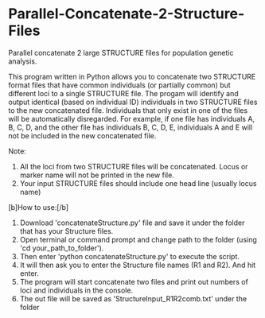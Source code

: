 # Parallel-Concatenate-2-Structure-Files
Parallel concatenate 2 large STRUCTURE files for population genetic analysis.

This program written in Python allows you to concatenate two STRUCTURE format files that have common individuals (or partially common) but different loci to a single STRUCTURE file. The progam will identify and output identical (based on individual ID) individuals in two STRUCTURE files to the new concatenated file. Individuals that only exist in one of the files will be automatically disregarded. For example, if one file has individuals A, B, C, D, and the other file has individuals B, C, D, E, individuals A and E will not be included in the new concatenated file.

Note: 
1. All the loci from two STRUCTURE files will be concatenated. Locus or marker name will not be printed in the new file.
2. Your input STRUCTURE files should include one head line (usually locus name)

[b]How to use:[/b]
1. Download 'concatenateStructure.py' file and save it under the folder that has your Structure files. 
2. Open terminal or command prompt and change path to the folder (using 'cd your_path_to_folder').
3. Then enter 'python concatenateStructure.py' to execute the script.
4. It will then ask you to enter the Structure file names (R1 and R2). And hit enter.
5. The program will start concatenate two files and print out numbers of loci and individuals in the console.
6. The out file will be saved as 'StructureInput_R1R2comb.txt' under the folder



